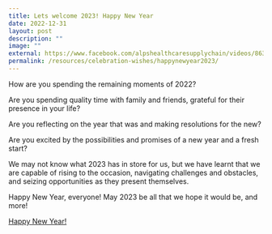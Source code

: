 ```yaml
---
title: Lets welcome 2023! Happy New Year
date: 2022-12-31
layout: post
description: ""
image: ""
external: https://www.facebook.com/alpshealthcaresupplychain/videos/863512161560066/
permalink: /resources/celebration-wishes/happynewyear2023/
---
```

How are you spending the remaining moments of 2022?

Are you spending quality time with family and friends, grateful for their presence in your life?

Are you reflecting on the year that was and making resolutions for the new?

Are you excited by the possibilities and promises of a new year and a fresh start?

We may not know what 2023 has in store for us, but we have learnt that we are capable of rising to the occasion, navigating challenges and obstacles, and seizing opportunities as they present themselves.

Happy New Year, everyone! May 2023 be all that we hope it would be, and more!


[Happy New Year!](https://www.facebook.com/alpshealthcaresupplychain/videos/863512161560066/)